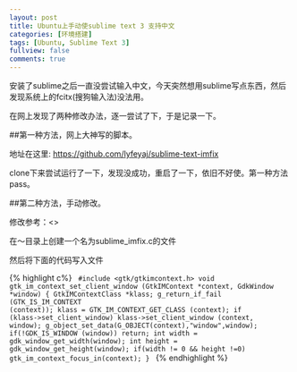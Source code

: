 ```yaml
---
layout: post
title: Ubuntu上手动使sublime text 3 支持中文
categories: [环境搭建]
tags: [Ubuntu, Sublime Text 3]
fullview: false
comments: true
---
```

安装了sublime之后一直没尝试输入中文，今天突然想用sublime写点东西，然后发现系统上的fcitx(搜狗输入法)没法用。

在网上发现了两种修改办法，逐一尝试了下，于是记录一下。

##第一种方法，网上大神写的脚本。

地址在这里: <https://github.com/lyfeyaj/sublime-text-imfix>

clone下来尝试运行了一下，发现没成功，重启了一下，依旧不好使。第一种方法pass。

##第二种方法，手动修改。

修改参考：<>

在～目录上创建一个名为sublime_imfix.c的文件

然后将下面的代码写入文件

{% highlight c%}
<code>
\#include <gtk/gtkimcontext.h>
void gtk_im_context_set_client_window (GtkIMContext *context,
         GdkWindow    *window)
{
 GtkIMContextClass *klass;
 g_return_if_fail (GTK_IS_IM_CONTEXT (context));
 klass = GTK_IM_CONTEXT_GET_CLASS (context);
 if (klass->set_client_window)
   klass->set_client_window (context, window);
 g_object_set_data(G_OBJECT(context),"window",window);
 if(!GDK_IS_WINDOW (window))
   return;
 int width = gdk_window_get_width(window);
 int height = gdk_window_get_height(window);
 if(width != 0 && height !=0)
   gtk_im_context_focus_in(context);
}
</code>
{% endhighlight %}





